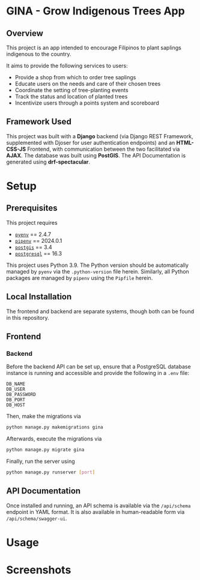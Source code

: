 # GINA - **G**row **In**digenous Trees **A**pp

## Overview

This project is an app intended to encourage Filipinos to plant saplings indigenous to the country. 

It aims to provide the following services to users:
- Provide a shop from which to order tree saplings
- Educate users on the needs and care of their chosen trees
- Coordinate the setting of tree-planting events
- Track the status and location of planted trees
- Incentivize users through a points system and scoreboard

## Framework Used

This project was built with a **Django** backend (via Django REST Framework, supplemented with Djoser for user authentication endpoints) and an **HTML-CSS-JS** Frontend, with communication between the two facilitated via **AJAX**. The database was built using **PostGIS**. The API Documentation is generated using **drf-spectacular**.

# Setup

## Prerequisites

This project requires
- [`pyenv`](https://github.com/pyenv/pyenv) == 2.4.7
- [`pipenv`](https://github.com/pypa/pipenv) == 2024.0.1
- [`postgis`](https://github.com/postgis/postgis) == 3.4
- [`postgresql`](https://www.postgresql.org) == 16.3

This project uses Python 3.9. The Python version should be automatically managed by `pyenv` via the `.python-version` file herein. Similarly, all Python packages are managed by `pipenv` using the `Pipfile` herein.

## Local Installation

The frontend and backend are separate systems, though both can be found in this repository.

## Frontend
<!-- TODO: document frontend setup -->

### Backend

Before the backend API can be set up, ensure that a PostgreSQL database instance is running and accessible and provide the following in a `.env` file:

```env
DB_NAME
DB_USER
DB_PASSWORD
DB_PORT
DB_HOST
```

Then, make the migrations via

```bash
python manage.py makemigrations gina
```

Afterwards, execute the migrations via

```bash
python manage.py migrate gina
```

Finally, run the server using

```bash
python manage.py runserver [port]
```

## API Documentation

Once installed and running, an API schema is available via the `/api/schema` endpoint in YAML format. It is also available in human-readable form via `/api/schema/swagger-ui`.

# Usage

<!-- TODO: document usage -->

# Screenshots

<!-- TODO: add screenshots -->